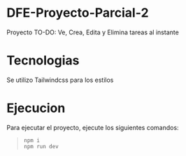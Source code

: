 # DFE-Proyecto-Parcial-2

Proyecto TO-DO: Ve, Crea, Edita y Elimina tareas al instante

# Tecnologias

Se utilizo Tailwindcss para los estilos

# Ejecucion

Para ejecutar el proyecto, ejecute los siguientes comandos:<br>
  >`` npm i ``<br>
  >`` npm run dev ``
